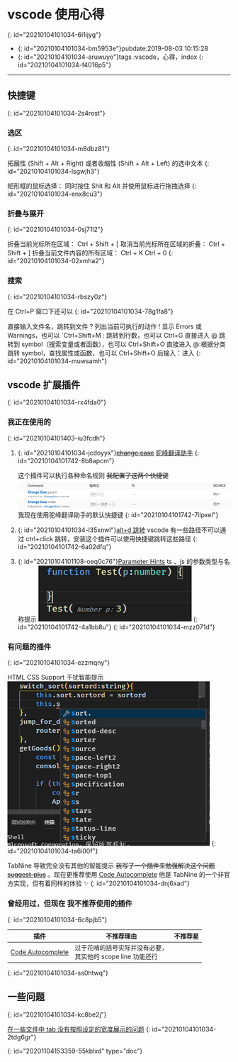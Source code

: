 # vscode 使用心得
{: id="20210104101034-6l1ijyg"}

- {: id="20210104101034-bm5953e"}pubdate:2019-08-03 10:15:28
- {: id="20210104101034-aruwuyo"}tags :vscode，心得，index
{: id="20210104101034-f4016p5"}

---

## 快捷键
{: id="20210104101034-2s4rost"}

### 选区
{: id="20210104101034-m8dbz81"}

拓展性 (Shift + Alt + Right) 或者收缩性 (Shift + Alt + Left) 的选中文本
{: id="20210104101034-lsgwjh3"}

矩形框的鼠标选择： 同时按住 Shit 和 Alt 并使用鼠标进行拖拽选择
{: id="20210104101034-enx8cu3"}

### 折叠与展开
{: id="20210104101034-0sj71l2"}

折叠当前光标所在区域： Ctrl + Shift + [
取消当前光标所在区域的折叠： Ctrl + Shift + ]
折叠当前文件内容的所有区域： Ctrl + K Ctrl + 0
{: id="20210104101034-02xmha2"}

### 搜索
{: id="20210104101034-rbszy0z"}

在 Ctrl+P 窗口下还可以
{: id="20210104101034-78g1fa8"}

直接输入文件名，跳转到文件
? 列出当前可执行的动作
! 显示 Errors 或 Warnings，也可以 `Ctrl+Shift+M
: 跳转到行数，也可以 Ctrl+G 直接进入
@ 跳转到 symbol（搜索变量或者函数），也可以 Ctrl+Shift+O 直接进入
@:根据分类跳转 symbol，查找属性或函数，也可以 Ctrl+Shift+O 后输入：进入
{: id="20210104101034-muwsamh"}

## vscode 扩展插件
{: id="20210104101034-rx4fda0"}

### 我正在使用的
{: id="20210104101403-iu3fcdh"}

1. {: id="20210104101034-jcdoyyx"}~~[change case](https://marketplace.visualstudio.com/items?itemName=wmaurer.change-case)~~ [驼峰翻译助手](https://marketplace.visualstudio.com/items?itemName=svenzhao.var-translation)
   {: id="20210104101742-8b8apcm"}

   这个插件可以执行各种命名规则
   ~~我配置了这两个快捷键 ![快捷键配置](./快捷键配置.png)~~ 我现在使用驼峰翻译助手的默认快捷键
   {: id="20210104101742-7ilpxel"}
2. {: id="20210104101034-l35xnwl"}[alt+d 跳转](https://marketplace.visualstudio.com/items?itemName=jack89ita.open-file-from-path)
   vscode 有一些路径不可以通过 ctrl+click 跳转，安装这个插件可以使用快捷键跳转这些路径
   {: id="20210104101742-6a02dfq"}
3. {: id="20210104101108-oeq0c76"}[Parameter Hints](https://marketplace.visualstudio.com/items?itemName=DominicVonk.parameter-hints)
   ts 、js 的参数类型与名称提示 ![image.png](assets/20210104101254-1p86jun-image.png)
   {: id="20210104101742-4a1bb8u"}
{: id="20210104101034-mzz071d"}

### 有问题的插件
{: id="20210104101034-ezzmqny"}

HTML CSS Support 干扰智能提示
![演示](./css-tips.png)
{: id="20210104101034-ta6i00f"}

TabNine 导致完全没有其他的智能提示 ~~我写了一个插件来勉强解决这个问题 [suggest-plus](https://marketplace.visualstudio.com/items?itemName=llej.suggest-plus)~~ 。现在更推荐使用 [Code Autocomplete](https://marketplace.visualstudio.com/items?itemName=svipas.code-autocomplete) 他是 TabNine 的一个非官方实现，但有着同样的体验 ✨
{: id="20210104101034-dnj6xad"}

### 曾经用过，但现在 我不推荐使用的插件
{: id="20210104101034-6c8pjb5"}

| 插件                                                                                                    | 不推荐理由                                                                         | 不推荐星 |
| ----------------------------------------------------------------------------------------------------------- | ----------------------------------------------------------------------------------------- | -------------- |
| [Code Autocomplete](https://marketplace.visualstudio.com/items?itemName=CoenraadS.bracket-pair-colorizer) | 过于花哨的括号实际并没有必要，<br />其实他的 scope line 功能还行 |              |
{: id="20210104101034-ss0htwq"}

## 一些问题
{: id="20210104101034-kc8be2j"}

[在一些文件中 tab 没有按照设定的宽度展示的问题](https://segmentfault.com/q/1010000008771415)
{: id="20210104101034-2tdg6gr"}


{: id="20201104153359-55kblxd" type="doc"}
